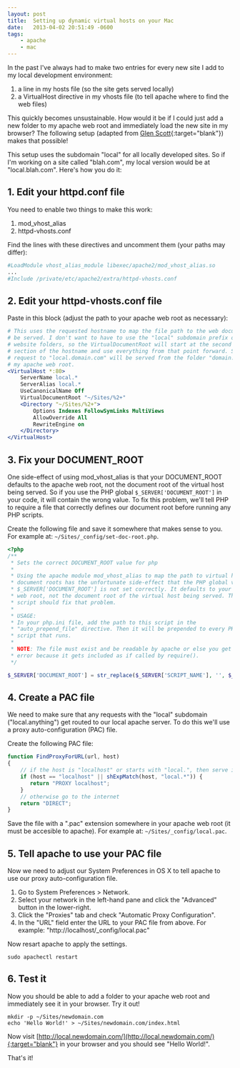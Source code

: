 ```yaml
---
layout: post
title:  Setting up dynamic virtual hosts on your Mac
date:   2013-04-02 20:51:49 -0600
tags:
    - apache
    - mac
---
```


In the past I've always had to make two entries for every new site I add to my local development environment:

1. a line in my hosts file (so the site gets served locally)
2. a VirtualHost directive in my vhosts file (to tell apache where to find the web files)

This quickly becomes unsustainable. How would it be if I could just add a new folder to my apache web root and immediately load the new site in my browser? The following setup (adapted from [Glen Scott](http://www.glenscott.co.uk/blog/2012/11/10/simple-development-hosts-on-mac/){:target="blank"}) makes that possible!

This setup uses the subdomain "local" for all locally developed sites. So if I'm working on a site called "blah.com", my local version would be at "local.blah.com". Here's how you do it:

## 1. Edit your httpd.conf file

You need to enable two things to make this work:

1. mod_vhost_alias
2. httpd-vhosts.conf

Find the lines with these directives and uncomment them (your paths may differ):

```apache
#LoadModule vhost_alias_module libexec/apache2/mod_vhost_alias.so
...
#Include /private/etc/apache2/extra/httpd-vhosts.conf
```

## 2. Edit your httpd-vhosts.conf file

Paste in this block (adjust the path to your apache web root as necessary):

```apache
# This uses the requested hostname to map the file path to the web documents to
# be served. I don't want to have to use the "local" subdomain prefix on all my
# website folders, so the VirtualDocumentRoot will start at the second dot-
# section of the hostname and use everything from that point forward. So a
# request to "local.domain.com" will be served from the folder "domain.com" in
# my apache web root.
<VirtualHost *:80>
    ServerName local.*
    ServerAlias local.*
    UseCanonicalName Off
    VirtualDocumentRoot "~/Sites/%2+"
    <Directory "~/Sites/%2+">
        Options Indexes FollowSymLinks MultiViews
        AllowOverride All
        RewriteEngine on
    </Directory>
</VirtualHost>
```

## 3. Fix your DOCUMENT_ROOT

One side-effect of using mod_vhost_alias is that your DOCUMENT_ROOT defaults to the apache web root, not the document root of the virtual host being served. So if you use the PHP global `$_SERVER['DOCUMENT_ROOT']` in your code, it will contain the wrong value. To fix this problem, we'll tell PHP to require a file that correctly defines our document root before running any PHP scripts.

Create the following file and save it somewhere that makes sense to you. For example at: `~/Sites/_config/set-doc-root.php`.

```php
<?php
/**
 * Sets the correct DOCUMENT_ROOT value for php
 *
 * Using the apache module mod_vhost_alias to map the path to virtual host
 * document roots has the unfortunate side-effect that the PHP global variable
 * $_SERVER['DOCUMENT_ROOT'] is not set correctly. It defaults to your apache
 * web root, not the document root of the virtual host being served. This
 * script should fix that problem.
 * 
 * USAGE:
 * In your php.ini file, add the path to this script in the
 * "auto_prepend_file" directive. Then it will be prepended to every PHP
 * script that runs.
 * 
 * NOTE: The file must exist and be readable by apache or else you get a fatal
 * error because it gets included as if called by require().
 */

$_SERVER['DOCUMENT_ROOT'] = str_replace($_SERVER['SCRIPT_NAME'], '', $_SERVER['SCRIPT_FILENAME']);
```

## 4. Create a PAC file

We need to make sure that any requests with the "local" subdomain ("local.anything") get routed to our local apache server. To do this we'll use a proxy auto-configuration (PAC) file.

Create the following PAC file:

```javascript
function FindProxyForURL(url, host)
{
    // if the host is "localhost" or starts with "local.", then serve it locally
    if (host == "localhost" || shExpMatch(host, "local.*")) {
       return "PROXY localhost";
    }
    // otherwise go to the internet
    return "DIRECT";
}
```

Save the file with a ".pac" extension somewhere in your apache web root (it must be accesible to apache). For example at: `~/Sites/_config/local.pac`.

## 5. Tell apache to use your PAC file

Now we need to adjust our System Preferences in OS X to tell apache to use our proxy auto-configuration file.

1. Go to System Preferences > Network.
2. Select your network in the left-hand pane and click the "Advanced" button in the lower-right.
3. Click the "Proxies" tab and check "Automatic Proxy Configuration".
4. In the "URL" field enter the URL to your PAC file from above. For example: "http://localhost/_config/local.pac"

Now resart apache to apply the settings.

```shell
sudo apachectl restart
```

## 6. Test it

Now you should be able to add a folder to your apache web root and immediately see it in your browser. Try it out!

```shell
mkdir -p ~/Sites/newdomain.com
echo 'Hello World!' > ~/Sites/newdomain.com/index.html
```

Now visit [http://local.newdomain.com/](http://local.newdomain.com/){:target="blank"} in your browser and you should see "Hello World!".

That's it!
